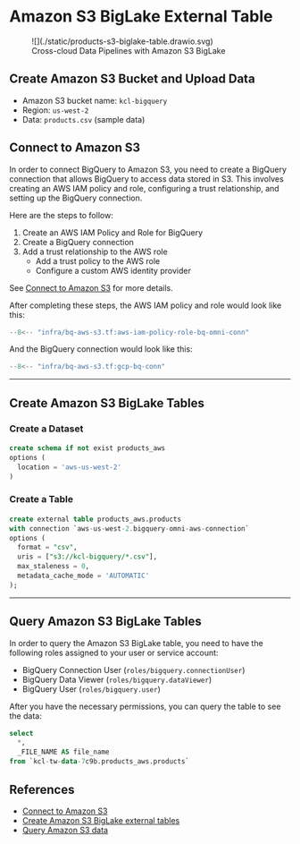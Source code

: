 # Amazon S3 BigLake External Table

<figure markdown="span">
  ![](./static/products-s3-biglake-table.drawio.svg)
  <figcaption> Cross-cloud Data Pipelines with Amazon S3 BigLake</figcaption>
</figure>

## Create Amazon S3 Bucket and Upload Data

- Amazon S3 bucket name: `kcl-bigquery`
- Region: `us-west-2`
- Data: `products.csv` (sample data)

## Connect to Amazon S3

In order to connect BigQuery to Amazon S3, you need to create a BigQuery connection that allows BigQuery to access data stored in S3. This involves creating an AWS IAM policy and role, configuring a trust relationship, and setting up the BigQuery connection.

Here are the steps to follow:

1. Create an AWS IAM Policy and Role for BigQuery
2. Create a BigQuery connection
3. Add a trust relationship to the AWS role
    - Add a trust policy to the AWS role
    - Configure a custom AWS identity provider

See [Connect to Amazon S3](https://cloud.google.com/bigquery/docs/omni-aws-create-connection) for more details.

After completing these steps, the AWS IAM policy and role would look like this:

```terraform linenums="1" hl_lines="1 11 12 17 19 20 28 39 41 44 53"
--8<-- "infra/bq-aws-s3.tf:aws-iam-policy-role-bq-omni-conn"
```

And the BigQuery connection would look like this:


```terraform linenums="1" hl_lines="1 6 12"
--8<-- "infra/bq-aws-s3.tf:gcp-bq-conn"
```

---

## Create Amazon S3 BigLake Tables

### Create a Dataset

```sql 
create schema if not exist products_aws
options (
  location = 'aws-us-west-2'
)
```


### Create a Table

```sql
create external table products_aws.products
with connection `aws-us-west-2.bigquery-omni-aws-connection`
options (
  format = "csv",
  uris = ["s3://kcl-bigquery/*.csv"],
  max_staleness = 0,
  metadata_cache_mode = 'AUTOMATIC'
);
```

---

## Query Amazon S3 BigLake Tables

In order to query the Amazon S3 BigLake table, you need to have the following roles assigned to your user or service account:

- BigQuery Connection User (`roles/bigquery.connectionUser`)
- BigQuery Data Viewer (`roles/bigquery.dataViewer`)
- BigQuery User (`roles/bigquery.user`)

After you have the necessary permissions, you can query the table to see the data:

```sql
select
  *,
  _FILE_NAME AS file_name
from `kcl-tw-data-7c9b.products_aws.products`
```


## References

- [Connect to Amazon S3](https://cloud.google.com/bigquery/docs/omni-aws-create-connection)
- [Create Amazon S3 BigLake external tables](https://cloud.google.com/bigquery/docs/omni-aws-create-external-table)
- [Query Amazon S3 data](https://cloud.google.com/bigquery/docs/query-aws-data)